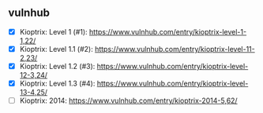 ## vulnhub

- [x] Kioptrix: Level 1 (#1): https://www.vulnhub.com/entry/kioptrix-level-1-1,22/
- [x] Kioptrix: Level 1.1 (#2): https://www.vulnhub.com/entry/kioptrix-level-11-2,23/
- [x] Kioptrix: Level 1.2 (#3): https://www.vulnhub.com/entry/kioptrix-level-12-3,24/
- [x] Kioptrix: Level 1.3 (#4): https://www.vulnhub.com/entry/kioptrix-level-13-4,25/
- [ ] Kioptrix: 2014: https://www.vulnhub.com/entry/kioptrix-2014-5,62/